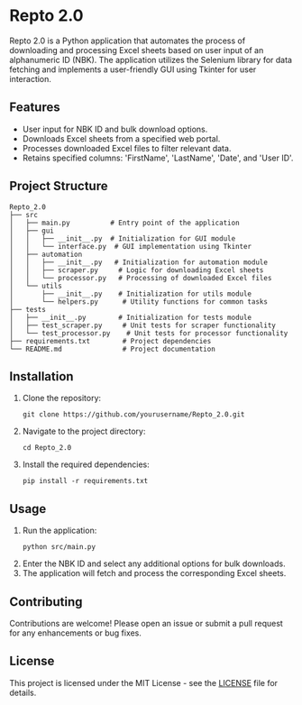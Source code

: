 # Repto 2.0

Repto 2.0 is a Python application that automates the process of downloading and processing Excel sheets based on user input of an alphanumeric ID (NBK). The application utilizes the Selenium library for data fetching and implements a user-friendly GUI using Tkinter for user interaction.

## Features

- User input for NBK ID and bulk download options.
- Downloads Excel sheets from a specified web portal.
- Processes downloaded Excel files to filter relevant data.
- Retains specified columns: 'FirstName', 'LastName', 'Date', and 'User ID'.

## Project Structure

```
Repto_2.0
├── src
│   ├── main.py          # Entry point of the application
│   ├── gui
│   │   ├── __init__.py  # Initialization for GUI module
│   │   └── interface.py  # GUI implementation using Tkinter
│   ├── automation
│   │   ├── __init__.py   # Initialization for automation module
│   │   ├── scraper.py     # Logic for downloading Excel sheets
│   │   └── processor.py   # Processing of downloaded Excel files
│   └── utils
│       ├── __init__.py    # Initialization for utils module
│       └── helpers.py      # Utility functions for common tasks
├── tests
│   ├── __init__.py        # Initialization for tests module
│   ├── test_scraper.py     # Unit tests for scraper functionality
│   └── test_processor.py    # Unit tests for processor functionality
├── requirements.txt        # Project dependencies
└── README.md               # Project documentation
```

## Installation

1. Clone the repository:
   ```
   git clone https://github.com/yourusername/Repto_2.0.git
   ```
2. Navigate to the project directory:
   ```
   cd Repto_2.0
   ```
3. Install the required dependencies:
   ```
   pip install -r requirements.txt
   ```

## Usage

1. Run the application:
   ```
   python src/main.py
   ```
2. Enter the NBK ID and select any additional options for bulk downloads.
3. The application will fetch and process the corresponding Excel sheets.

## Contributing

Contributions are welcome! Please open an issue or submit a pull request for any enhancements or bug fixes.

## License

This project is licensed under the MIT License - see the [LICENSE](LICENSE) file for details.